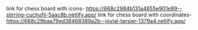 link for chess board with icons- https://668c2984b131a4855e901e89--stirring-cuchufli-5aac8b.netlify.app/
link for chess board with coordinates- https://668c29baa79ed38468389a2b--jovial-tarsier-1379a4.netlify.app/